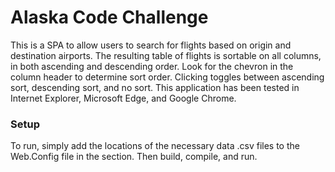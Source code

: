 # Alaska Code Challenge

This is a SPA to allow users to search for flights based on origin and destination airports.  The resulting table of flights is sortable on all columns, in both ascending and descending order.  Look for the chevron in the column header to determine sort order.  Clicking toggles between ascending sort, descending sort, and no sort.  This application has been tested in Internet Explorer, Microsoft Edge, and Google Chrome.

### Setup

To run, simply add the locations of the necessary data .csv files to the Web.Config file in the <appSettings> section.  Then build, compile, and run.